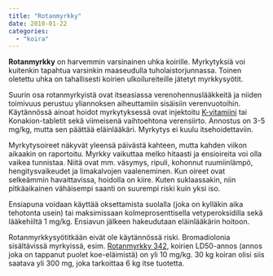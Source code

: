 ```yaml
---
title: "Rotanmyrkky"
date: 2010-01-22
categories: 
  - "koira"
---
```


**Rotanmyrkky** on harvemmin varsinainen uhka koirille. Myrkytyksiä voi kuitenkin tapahtua varsinkin maaseudulla tuholaistorjunnassa. Toinen oletettu uhka on tahallisesti koirien ulkoilureiteille jätetyt myrkkysyötit.

<!--more-->

Suurin osa rotanmyrkyistä ovat itseasiassa verenohennuslääkkeitä ja niiden toimivuus perustuu yliannoksen aiheuttamiin sisäisiin verenvuotoihin. Käytännössä ainoat hoidot myrkytyksessä ovat injektoitu [K-vitamiini](https://www.katiska.eu/tieto/koira-tarve-vitamiini/k-vitamiini/) tai Konakion-tabletit sekä viimeisenä vaihtoehtona verensiirto. Annostus on 3-5 mg/kg, mutta sen päättää eläinlääkäri. Myrkytys ei kuulu itsehoidettaviin.

Myrkytysoireet näkyvät yleensä päivästä kahteen, mutta kahden viikon aikaakin on raportoitu. Myrkky vaikuttaa melko hitaasti ja ensioireita voi olla vaikea tunnistaa. Niitä ovat mm. väsymys, ripuli, kohonnut ruumiinlämpö, hengitysvaikeudet ja limakalvojen vaaleneminen. Kun oireet ovat selkeämmin havaittavissa, hoidolla on kiire. Kuten suklaassakin, niin pitkäaikainen vähäisempi saanti on suurempi riski kuin yksi iso.

Ensiapuna voidaan käyttää oksettamista suolalla (joka on kylläkin aika tehotonta usein) tai maksimissaan kolmeprosenttisella vetyperoksidilla sekä lääkehiiltä 1 mg/kg. Ensiavun jälkeen hakeudutaan eläinlääkärin hoitoon.

Rotanmyrkkysyötitkään eivät ole käytännössä riski. Bromadiolonia sisältävissä myrkyissä, esim. [Rotanmyrkky 342](http://kasvinsuojelu.berner.fi/tuotteet/ktt/342.pdf "http://kasvinsuojelu.berner.fi/tuotteet/ktt/342.pdf"), koirien LD50\-annos (annos joka on tappanut puolet koe-eläimistä) on yli 10 mg/kg. 30 kg koiran olisi siis saatava yli 300 mg, joka tarkoittaa 6 kg itse tuotetta.
